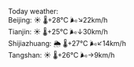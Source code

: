 Today weather:  
Beijing: ☀️   🌡️+28°C 🌬️↘22km/h  
Tianjin: ☀️   🌡️+25°C 🌬️↓30km/h  
Shijiazhuang: 🌦   🌡️+27°C 🌬️↙14km/h  
Tangshan: ☀️   🌡️+26°C 🌬️→9km/h  
